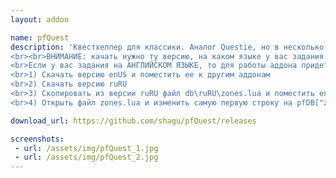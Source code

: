 ```yaml
---
layout: addon

name: pfQuest
description: 'Квестхелпер для классики. Аналог Questie, но в несколько раз лучше. Оставляет отметки на карте мира, тем самым указывая вам, куда следует бежать для выполнения того или иного задания. На данный момент интерфейс на английском, как автор сделает возможность перевода мы сразу же переведем.
<br><br>ВНИМАНИЕ: качать нужно ту версию, на каком языке у вас задания в игре!
<br>Если у вас задания на АНГЛИЙСКОМ ЯЗЫКЕ, то для работы аддона придется сделать некоторые манипуляции:
<br>1) Скачать версию enUS и поместить ее к другим аддонам
<br>2) Скачать версию ruRU
<br>3) Скопировать из версии ruRU файл db\ruRU\zones.lua и поместить его в папку со скаченным аддоном db\enUS\zones.lua, согласиться заменить
<br>4) Открыть файл zones.lua и изменить самую первую строку на pfDB["zones"]["enUS"] = {'

download_url: https://github.com/shagu/pfQuest/releases

screenshots:
 - url: /assets/img/pfQuest_1.jpg
 - url: /assets/img/pfQuest_2.jpg
---
```

